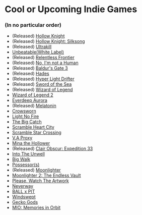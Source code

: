 # Cool or Upcoming Indie Games

### (In no particular order)

- (Released) [Hollow Knight](https://store.steampowered.com/app/367520/Hollow_Knight)
- (Released) [Hollow Knight: Silksong](https://store.steampowered.com/app/1030300/Hollow_Knight_Silksong)
- (Released) [Ultrakill](https://store.steampowered.com/app/1229490/ULTRAKILL)
- [Unbeatable(White Label)](https://store.steampowered.com/app/2240620/UNBEATABLE)
- (Released) [Relentless Frontier](https://store.steampowered.com/app/1677900/Relentless_Frontier)
- (Released) [No, I'm not a Human](https://store.steampowered.com/app/3180070/No_Im_not_a_Human)
- (Released) [Baldur's Gate 3](https://store.steampowered.com/app/1086940/Baldurs_Gate_3)
- (Released) [Hades](https://store.steampowered.com/app/1145360/Hades)
- (Released) [Hyper Light Drifter](https://store.steampowered.com/app/257850/Hyper_Light_Drifter)
- (Released) [Sword of the Sea](https://store.steampowered.com/app/2453160/Sword_of_the_Sea)
- (Released) [Wizard of Legend](https://store.steampowered.com/app/445980/Wizard_of_Legend)
- [Wizard of Legend 2](https://store.steampowered.com/app/2193540/Wizard_of_Legend_2)
- [Everdeep Aurora](https://store.steampowered.com/app/2251400/Everdeep_Aurora)
- (Released) [Melatonin](https://store.steampowered.com/app/1585220/Melatonin)
- [Crowsworn](https://store.steampowered.com/app/1614330/Crowsworn)
- [Light No Fire](https://store.steampowered.com/app/2719590/Light_No_Fire)
- [The Big Catch](https://store.steampowered.com/app/2146290/The_Big_Catch)
- [Scramble Heart City](https://store.steampowered.com/app/3041800/Scramble_Heart_City)
- [Scramble Star Crossing](https://store.steampowered.com/app/2471020/Scramble_Star_Crossing)
- [V.A Proxy](https://store.steampowered.com/app/2063390/VA_Proxy)
- [Mina the Hollower](https://store.steampowered.com/app/1875580/Mina_the_Hollower)
- (Released) [Clair Obscur: Expedition 33](https://store.steampowered.com/app/1903340/Clair_Obscur_Expedition_33)
- [Into The Unwell](https://store.steampowered.com/app/2024600/Into_The_Unwell)
- [Big Walk](https://store.steampowered.com/app/1478500/Big_Walk)
- [Possessor(s)](https://store.steampowered.com/app/2132890/Possessors)
- (Released) [Moonlighter](https://store.steampowered.com/app/606150/Moonlighter)
- [Moonlighter 2: The Endless Vault](https://store.steampowered.com/app/2350790/Moonlighter_2_The_Endless_Vault)
- [Please, Watch The Artwork](https://store.steampowered.com/app/3542500/Please_Watch_The_Artwork)
- [Neverway](https://store.steampowered.com/app/2318330/Neverway)
- [BALL x PIT](https://store.steampowered.com/app/2062430/BALL_x_PIT)
- [Windswept](https://store.steampowered.com/app/1660960/Windswept)
- [Gecko Gods](https://store.steampowered.com/app/1290760/Gecko_Gods)
- [MIO: Memories in Orbit](https://store.steampowered.com/app/1672810/MIO_Memories_in_Orbit)
